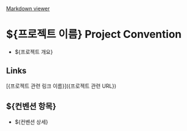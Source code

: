 [Markdown viewer](https://stackedit.io/app#)

# ${프로젝트 이름} Project Convention

-   ${프로젝트 개요}

## Links

[{프로젝트 관련 링크 이름}]({프로젝트 관련 URL})

## ${컨벤션 항목}

-   ${컨벤션 상세}
